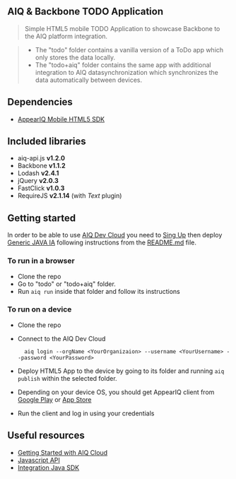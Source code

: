 AIQ & Backbone TODO Application
-------------------------------
> Simple HTML5 mobile TODO Application to showcase Backbone to the AIQ platform integration. 

>* The "todo" folder contains a vanilla version of a ToDo app which only stores the data locally.
>* The "todo+aiq" folder contains the same app with additional integration to AIQ datasynchronization which synchronizes the data automatically between devices.



## Dependencies
* [AppearIQ Mobile HTML5 SDK](https://www.npmjs.org/package/aiq)

## Included libraries
* aiq-api.js **v1.2.0**
* Backbone **v1.1.2**
* Lodash **v2.4.1**
* jQuery **v2.0.3**
* FastClick **v1.0.3**
* RequireJS **v2.1.14** (with _Text_ plugin)

## Getting started
In order to be able to use [AIQ Dev Cloud](https://www.appeariq.com/content/welcome-appear-iq) you need to [Sing Up](https://www.appeariq.com/sign-up) then deploy [Generic JAVA IA](https://github.com/appear/generic-integration-adapter) following instructions from the [README.md](https://github.com/appear/generic-integration-adapter/blob/master/README.md) file.

### To run in a browser
* Clone the repo
* Go to "todo" or "todo+aiq" folder.
* Run `aiq run` inside that folder and follow its instructions

### To run on a device
* Clone the repo
* Connect to the AIQ Dev Cloud

        aiq login --orgName <YourOrganizaion> --username <YourUsername> --password <YourPassword>

* Deploy HTML5 App to the device by going to its folder and running `aiq publish` within the selected folder.
* Depending on your device OS, you should get AppearIQ client from [Google Play](https://play.google.com/store/apps/details?id=com.appearnetworks.appeardev) or [App Store](https://itunes.apple.com/us/app/appear-for-developers/id627420742?mt=8)
* Run the client and log in using your credentials

## Useful resources
* [Getting Started with AIQ Cloud](https://www.appeariq.com/content/getting-started)
* [Javascript API](https://www.appeariq.com/content/aiq-javascript-api)
* [Integration Java SDK](https://www.appeariq.com/content/integration-java-sdk)
